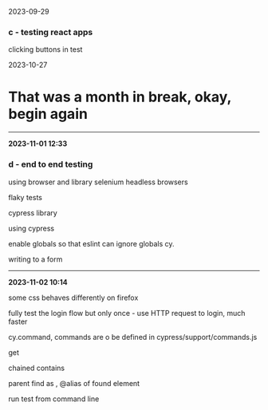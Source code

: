 
2023-09-29

### c - testing react apps

clicking buttons in test

2023-10-27

# That was a month in break, okay, begin again

---
**2023-11-01 12:33** 

### d - end to end testing

using browser and library
selenium
headless browsers

flaky tests

cypress library

using cypress

enable globals so that eslint can ignore globals cy.

writing to a form

---
**2023-11-02 10:14** 

some css behaves differently on firefox

fully test the login flow but only once - use HTTP request to login, much faster

cy.command, commands are o be defined in cypress/support/commands.js

get 

chained contains

parent find as , @alias of found element

run test from command line
